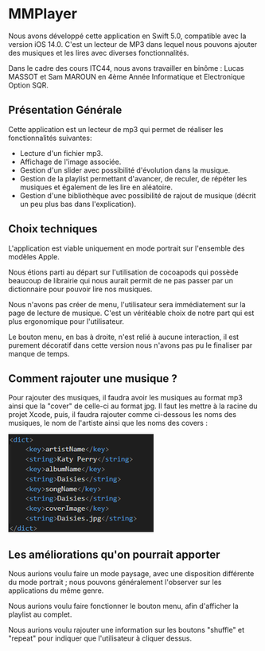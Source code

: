 # MMPlayer
Nous avons développé cette application en Swift 5.0, compatible avec la version iOS 14.0. C'est un lecteur de MP3 dans lequel nous pouvons ajouter des musiques et les lires avec diverses fonctionnalités.

Dans le cadre des cours ITC44, nous avons travailler en binôme : Lucas MASSOT et Sam MAROUN en 4ème Année Informatique et Electronique Option SQR.

## Présentation Générale
Cette application est un lecteur de mp3 qui permet de réaliser les fonctionnalités suivantes:

- Lecture d'un fichier mp3.
- Affichage de l'image associée.
- Gestion d'un slider avec possibilité d'évolution dans la musique.
- Gestion de la playlist permettant d'avancer, de reculer, de répéter les musiques et également de les lire en aléatoire.
- Gestion d'une bibliothèque avec possibilité de rajout de musique (décrit un peu plus bas dans l'explication).

## Choix techniques
L'application est viable uniquement en mode portrait sur l'ensemble des modèles Apple.

Nous étions parti au départ sur l'utilisation de cocoapods qui possède beaucoup de librairie qui nous aurait permit de ne pas passer par un dictionnaire pour pouvoir lire nos musiques.

Nous n'avons pas créer de menu, l'utilisateur sera immédiatement sur la page de lecture de musique. C'est un véritéable choix de notre part qui est plus ergonomique pour l'utilisateur.

Le bouton menu, en bas à droite, n'est relié à aucune interaction, il est purement décoratif dans cette version nous n'avons pas pu le finaliser par manque de temps.

## Comment rajouter une musique ?

Pour rajouter des musiques, il faudra avoir les musiques au format mp3 ainsi que la "cover" de celle-ci au format jpg. Il faut les mettre à la racine du projet Xcode, puis, il faudra rajouter comme ci-dessous les noms des musiques, le nom de l'artiste ainsi que les noms des covers :

![Screenshot](Screenshot.png)

## Les améliorations qu'on pourrait apporter
Nous aurions voulu faire un mode paysage, avec une disposition différente du mode portrait ; nous pouvons généralement l'observer sur les applications du même genre.

Nous aurions voulu faire fonctionner le bouton menu, afin d'afficher la playlist au complet.

Nous aurions voulu rajouter une information sur les boutons "shuffle" et "repeat" pour indiquer que l'utilisateur à cliquer dessus.

